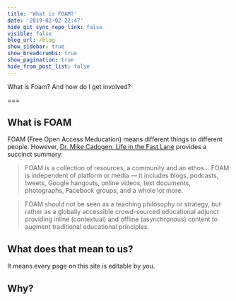 ```yaml
---
title: 'What is FOAM?'
date: '2019-02-02 22:47'
hide_git_sync_repo_link: false
visible: false
blog_url: /blog
show_sidebar: true
show_breadcrumbs: true
show_pagination: true
hide_from_post_list: false
---
```


What is Foam? And how do I get involved?

===

## What is FOAM
FOAM (Free Open Access Meducation) means different things to different people. However, [Dr. Mike Cadogen, Life in the Fast Lane](https://litfl.com/foam-free-open-access-medical-education/) provides a succinct summary:
> FOAM is a collection of resources, a community and an ethos... FOAM is independent of platform or media — it includes blogs, podcasts, tweets, Google hangouts, online videos, text documents, photographs, Facebook groups, and a whole lot more.

>FOAM should not be seen as a teaching philosophy or strategy, but rather as a globally accessible crowd-sourced educational adjunct providing inline (contextual) and offline (asynchronous) content to augment traditional educational principles.

## What does that mean to us?
It means every page on this site is editable by you.

## Why?
